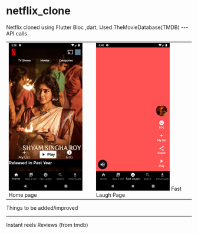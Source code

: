 # netflix_clone

Netflix cloned using Flutter Bloc ,dart,
Used TheMovieDatabase(TMDB) ---API calls
<table>
<tr>
<td><img src="Screenshot_1660478333.png" width=200>Home page</td>
<td><img src="second.png" width=200> Fast Laugh Page </td>
</tr>
</table>



Things to be added/improved
_____________________
Instant reels
Reviews (from tmdb)
